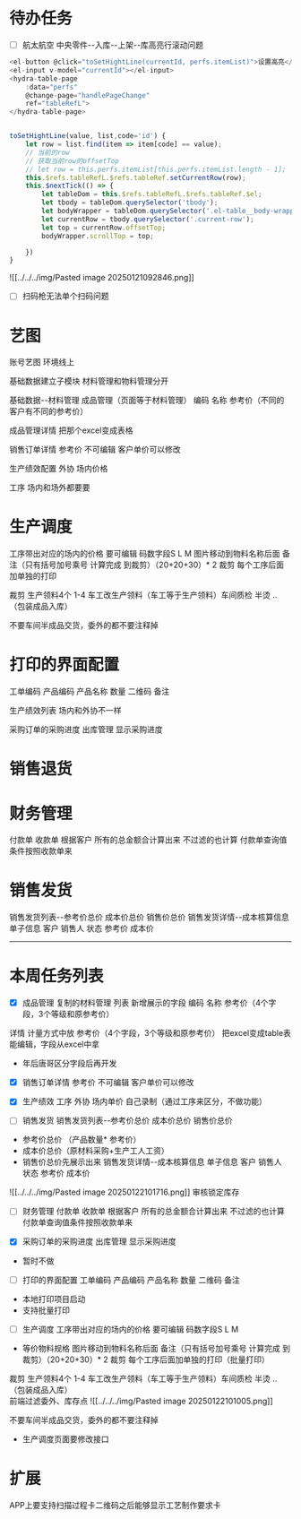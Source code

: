 # 待办任务
- [ ] 航太航空 中央零件--入库--上架--库高亮行滚动问题
~~~js
<el-button @click="toSetHightLine(currentId, perfs.itemList)">设置高亮</el-button>
<el-input v-model="currentId"></el-input>
<hydra-table-page 
	:data="perfs" 
	@change-page="handlePageChange" 
	ref="tableRefL">
</hydra-table-page>


toSetHightLine(value, list,code='id') {
	let row = list.find(item => item[code] == value);
	// 当前的row
	// 获取当前row的offsetTop
	// let row = this.perfs.itemList[this.perfs.itemList.length - 1];
	this.$refs.tableRefL.$refs.tableRef.setCurrentRow(row);
	this.$nextTick(() => {
		let tableDom = this.$refs.tableRefL.$refs.tableRef.$el;
		let tbody = tableDom.querySelector('tbody');
		let bodyWrapper = tableDom.querySelector('.el-table__body-wrapper');
		let currentRow = tbody.querySelector('.current-row');
		let top = currentRow.offsetTop;
		bodyWrapper.scrollTop = top;

	})
}
~~~
![[../../../img/Pasted image 20250121092846.png]]
- [ ] 扫码枪无法单个扫码问题


# 艺图
账号艺图  环境线上

基础数据建立子模块
材料管理和物料管理分开

基础数据--材料管理
成品管理（页面等于材料管理）
编码
名称
参考价（不同的客户有不同的参考价）

成品管理详情 把那个excel变成表格


销售订单详情
参考价   不可编辑   客户单价可以修改


生产绩效配置
外协  场内价格


工序
场内和场外都要要


# 生产调度
工序带出对应的场内的价格 要可编辑
码数字段S L M
图片移动到物料名称后面
备注（只有括号加号乘号 计算完成 到裁剪）（20+20+30）* 2 
裁剪
每个工序后面加单独的打印

裁剪 生产领料4个 1-4 车工改生产领料（车工等于生产领料）车间质检  半烫 ..   （包装成品入库）    

不要车间半成品交货，委外的都不要注释掉

# 打印的界面配置
工单编码
产品编码
产品名称
数量
二维码
备注


生产绩效列表
场内和外协不一样


采购订单的采购进度
出库管理 显示采购进度

# 销售退货 
 


# 财务管理
付款单
收款单
根据客户 所有的总金额合计算出来 不过滤的也计算
付款单查询值条件按照收款单来

# 销售发货
销售发货列表--参考价总价 成本价总价 销售价总价
销售发货详情--成本核算信息
单子信息     客户 销售人 状态  参考价  成本价


------
# 本周任务列表

- [x] 成品管理 复制的材料管理
列表
新增展示的字段  编码 名称 
参考价（4个字段，3个等级和原参考价）

详情
计量方式中放 参考价（4个字段，3个等级和原参考价）
把excel变成table表能编辑，字段从excel中拿
* 年后唐哥区分字段后再开发

- [x] 销售订单详情
参考价  不可编辑 客户单价可以修改

- [x] 生产绩效
工序
外协 场内单价  自己录制（通过工序来区分，不做功能）


- [ ] 销售发货
销售发货列表--参考价总价 成本价总价 销售价总价
* 参考价总价 （产品数量* 参考价）
* 成本价总价（原材料采购+生产工人工资）
* 销售价总价先展示出来
销售发货详情--成本核算信息
单子信息     客户 销售人 状态  参考价  成本价

![[../../../img/Pasted image 20250122101716.png]]
审核锁定库存

- [ ] 财务管理
付款单
收款单
根据客户 所有的总金额合计算出来 不过滤的也计算
付款单查询值条件按照收款单来

- [x] 采购订单的采购进度
出库管理 显示采购进度
* 暂时不做

- [ ] 打印的界面配置
工单编码
产品编码
产品名称
数量
二维码
备注
* 本地打印项目启动   
* 支持批量打印

- [ ] 生产调度
工序带出对应的场内的价格 要可编辑
码数字段S L M 
* 等价物料规格
图片移动到物料名称后面
备注（只有括号加号乘号 计算完成 到裁剪）（20+20+30）* 2 
裁剪
每个工序后面加单独的打印（批量打印）

裁剪 生产领料4个 1-4 车工改生产领料（车工等于生产领料）车间质检  半烫 ..   （包装成品入库）  
前端过滤委外、库存点
![[../../../img/Pasted image 20250122101005.png]]

不要车间半成品交货，委外的都不要注释掉
* 生产调度页面要修改接口

# 扩展
APP上要支持扫描过程卡二维码之后能够显示工艺制作要求卡